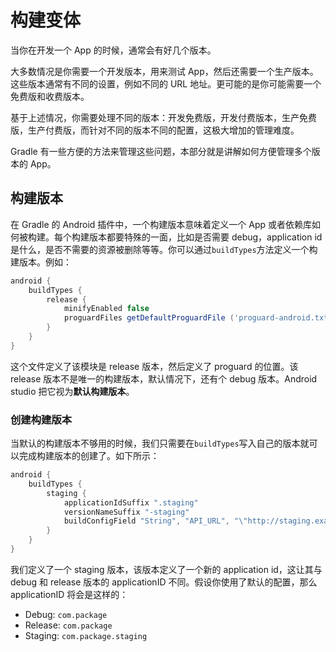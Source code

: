 # 构建变体

当你在开发一个 App 的时候，通常会有好几个版本。

大多数情况是你需要一个开发版本，用来测试 App，然后还需要一个生产版本。 这些版本通常有不同的设置，例如不同的 URL 地址。更可能的是你可能需要一个免费版和收费版本。

基于上述情况，你需要处理不同的版本：开发免费版，开发付费版本，生产免费版，生产付费版，而针对不同的版本不同的配置，这极大增加的管理难度。

Gradle 有一些方便的方法来管理这些问题，本部分就是讲解如何方便管理多个版本的 App。

## 构建版本

在 Gradle 的 Android 插件中，一个构建版本意味着定义一个 App 或者依赖库如何被构建。每个构建版本都要特殊的一面，比如是否需要 debug，application id 是什么，是否不需要的资源被删除等等。你可以通过`buildTypes`方法定义一个构建版本。例如：

```groovy
android {
    buildTypes {
        release {
            minifyEnabled false
            proguardFiles getDefaultProguardFile ('proguard-android.txt'), 'proguard-rules.pro'
        }
    }
}
```

这个文件定义了该模块是 release 版本，然后定义了 proguard 的位置。该 release 版本不是唯一的构建版本，默认情况下，还有个 debug 版本。Android studio 把它视为**默认构建版本**。

### 创建构建版本

当默认的构建版本不够用的时候，我们只需要在`buildTypes`写入自己的版本就可以完成构建版本的创建了。如下所示：

```groovy
android {
    buildTypes {
        staging {
            applicationIdSuffix ".staging"
            versionNameSuffix "-staging"
            buildConfigField "String", "API_URL", "\"http://staging.example.com/api\""
        }
    }
}
```

我们定义了一个 staging 版本，该版本定义了一个新的 application id，这让其与 debug 和 release 版本的 applicationID 不同。假设你使用了默认的配置，那么 applicationID 将会是这样的：

* Debug: `com.package`
* Release: `com.package`
* Staging: `com.package.staging`